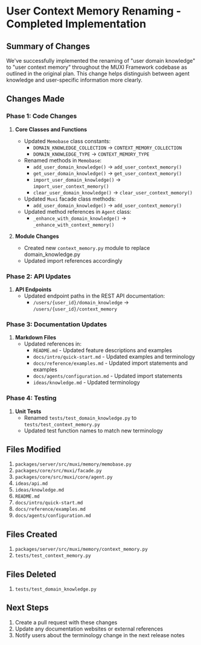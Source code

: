 # User Context Memory Renaming - Completed Implementation

## Summary of Changes

We've successfully implemented the renaming of "user domain knowledge" to "user context memory" throughout the MUXI Framework codebase as outlined in the original plan. This change helps distinguish between agent knowledge and user-specific information more clearly.

## Changes Made

### Phase 1: Code Changes

1. **Core Classes and Functions**
   - Updated `Memobase` class constants:
     - `DOMAIN_KNOWLEDGE_COLLECTION` → `CONTEXT_MEMORY_COLLECTION`
     - `DOMAIN_KNOWLEDGE_TYPE` → `CONTEXT_MEMORY_TYPE`
   - Renamed methods in `Memobase`:
     - `add_user_domain_knowledge()` → `add_user_context_memory()`
     - `get_user_domain_knowledge()` → `get_user_context_memory()`
     - `import_user_domain_knowledge()` → `import_user_context_memory()`
     - `clear_user_domain_knowledge()` → `clear_user_context_memory()`
   - Updated `Muxi` facade class methods:
     - `add_user_domain_knowledge()` → `add_user_context_memory()`
   - Updated method references in `Agent` class:
     - `_enhance_with_domain_knowledge()` → `_enhance_with_context_memory()`

2. **Module Changes**
   - Created new `context_memory.py` module to replace domain_knowledge.py
   - Updated import references accordingly

### Phase 2: API Updates

1. **API Endpoints**
   - Updated endpoint paths in the REST API documentation:
     - `/users/{user_id}/domain_knowledge` → `/users/{user_id}/context_memory`

### Phase 3: Documentation Updates

1. **Markdown Files**
   - Updated references in:
     - `README.md` - Updated feature descriptions and examples
     - `docs/intro/quick-start.md` - Updated examples and terminology
     - `docs/reference/examples.md` - Updated import statements and examples
     - `docs/agents/configuration.md` - Updated import statements
     - `ideas/knowledge.md` - Updated terminology

### Phase 4: Testing

1. **Unit Tests**
   - Renamed `tests/test_domain_knowledge.py` to `tests/test_context_memory.py`
   - Updated test function names to match new terminology

## Files Modified

1. `packages/server/src/muxi/memory/memobase.py`
2. `packages/core/src/muxi/facade.py`
3. `packages/core/src/muxi/core/agent.py`
4. `ideas/api.md`
5. `ideas/knowledge.md`
6. `README.md`
7. `docs/intro/quick-start.md`
8. `docs/reference/examples.md`
9. `docs/agents/configuration.md`

## Files Created

1. `packages/server/src/muxi/memory/context_memory.py`
2. `tests/test_context_memory.py`

## Files Deleted

1. `tests/test_domain_knowledge.py`

## Next Steps

1. Create a pull request with these changes
2. Update any documentation websites or external references
3. Notify users about the terminology change in the next release notes

